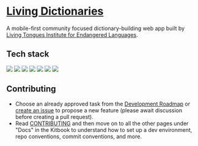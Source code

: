 # [Living Dictionaries](https://livingdictionaries.app/)

A mobile-first community focused dictionary-building web app built by [Living Tongues Institute for Endangered Languages](https://livingtongues.org/).

## Tech stack

[<img src="https://img.shields.io/badge/Svelte-4-orange.svg"></a>](https://svelte.dev/)
[<img src="https://img.shields.io/badge/SvelteKit-2-orange.svg"></a>](https://kit.svelte.dev/)
[<img src="https://img.shields.io/badge/UnoCSS-Svelte_Scoped-blue.svg"></a>](https://unocss.dev/integrations/svelte-scoped)
[<img src="https://img.shields.io/badge/Supabase-Auth_Database-teal.svg"></a>](https://firebase.google.com/)
[<img src="https://img.shields.io/badge/Vercel-SSR-black.svg"></a>](https://vercel.com/)
[<img src="https://img.shields.io/badge/Orama-Search-purple.svg"></a>](https://www.orama.com/)
[<img src="https://img.shields.io/badge/GCP-Storage-blue.svg"></a>](https://cloud.google.com/storage)

## Contributing

- Choose an already approved task from the [Development Roadmap](https://github.com/jwrunner/Living-Dictionaries/projects/1) or [create an issue](https://github.com/jwrunner/Living-Dictionaries/issues) to propose a new feature (please await discussion before creating a pull request).
- Read [CONTRIBUTING](https://livingdictionaries.app/kitbook/docs/CONTRIBUTING) and then move on to all the other pages under "Docs" in the Kitbook to understand how to set up a dev environment, repo conventions, commit conventions, and more.
